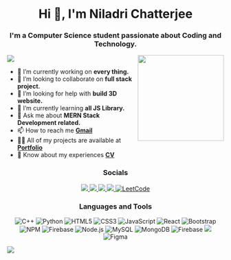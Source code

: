 <h1 align="center">Hi 👋, I'm Niladri Chatterjee</h1>
<h3 align="center">I'm a Computer Science student passionate about Coding and Technology.</h3>

<img src="https://user-images.githubusercontent.com/73097560/115834477-dbab4500-a447-11eb-908a-139a6edaec5c.gif">

<img align="right" src="http://github-profile-summary-cards.vercel.app/api/cards/stats?username=niladri-1&theme=2077" height="200em" />

- 🔭 I’m currently working on <b>every thing.</b>
- 👯 I’m looking to collaborate on <b>full stack project.</b>
- 🤝 I’m looking for help with <b>build 3D website.</b>
- 🌱 I’m currently learning <b>all JS Library.</b>
- 💬 Ask me about <b>MERN Stack Development related.</b>
- 📫 How to reach me <b><a href="mailto:connects.niladri@gmail.com">Gmail</a></b>
- 👨‍💻 All of my projects are available at <b><a href="https://niladri1.netlify.app/">Portfolio</a></b>
- 📄 Know about my experiences <b><a href="https://niladri1.netlify.app/src/pdf/Niladri_Chatterjee(CV).pdf">CV</a></b>

<h3 align="center">Socials</h3>
<div align="center">
    <a href="mailto:connects.niladri@gmail.com">
        <img src="https://img.shields.io/badge/-Gmail-E34F26?style=for-the-badge&logo=gmail&logoColor=white">
    </a>
    <a href="https://www.linkedin.com/in/niladri1" target="_blank">
        <img src="https://img.shields.io/badge/LinkedIn-0077B5?style=for-the-badge&logo=linkedin&logoColor=white" target="_blank">
    </a>
    <a href="https://github.com/niladri-1" target="_blank">
        <img src="https://img.shields.io/badge/GitHub-%23323330?style=for-the-badge&logo=github&logoColor=white" target="_blank">
    </a>
    <a href="https://twitter.com/coding_niladri" target="_blank">
        <img src="https://img.shields.io/badge/Twitter-1DA1F2?style=for-the-badge&logo=twitter&logoColor=white" target="_blank">
    </a>
    <a href="https://leetcode.com/your-leetcode-username/" target="_blank">
    <img src="https://img.shields.io/badge/LeetCode-FFA116?style=for-the-badge&logo=leetcode&logoColor=white" alt="LeetCode">
</a>


</div>

<h3 align="center">Languages and Tools</h3>

<p align="center">
<img src="https://img.shields.io/badge/c++-%2300599C.svg?style=for-the-badge&logo=c%2B%2B&logoColor=white" alt="C++">
<img src="https://img.shields.io/badge/python-3670A0?style=for-the-badge&logo=python&logoColor=ffdd54" alt="Python">
<img src="https://img.shields.io/badge/html5-%23E34F26.svg?style=for-the-badge&logo=html5&logoColor=white" alt="HTML5">
<img src="https://img.shields.io/badge/css3-%231572B6.svg?style=for-the-badge&logo=css3&logoColor=white" alt="CSS3">
<img src="https://img.shields.io/badge/javascript-%23323330.svg?style=for-the-badge&logo=javascript&logoColor=%23F7DF1E" alt="JavaScript">
<img alt="React" src ="https://img.shields.io/badge/react-%2307405e.svg?style=for-the-badge&logo=react&logoColor=white"/>
<img src="https://img.shields.io/badge/bootstrap-%238511FA.svg?style=for-the-badge&logo=bootstrap&logoColor=white" alt="Bootstrap">
<img src="https://img.shields.io/badge/NPM-%23CB3837.svg?style=for-the-badge&logo=npm&logoColor=white" alt="NPM">
<img alt="Firebase" src="https://img.shields.io/badge/Firebase-%2302569B.svg?style=for-the-badge&logo=Firebase&logoColor=yellow" />
<img src="https://img.shields.io/badge/node.js-6DA55F?style=for-the-badge&logo=node.js&logoColor=white" alt="Node.js">
<img src="https://img.shields.io/badge/mysql-%2300000f.svg?style=for-the-badge&logo=mysql&logoColor=white" alt="MySQL">
<img src="https://img.shields.io/badge/MongoDB-%234ea94b.svg?style=for-the-badge&logo=mongodb&logoColor=white" alt="MongoDB">
<img src="https://img.shields.io/badge/Firebase-039BE5?style=for-the-badge&logo=Firebase&logoColor=white" alt="Firebase">
<img src="https://img.shields.io/badge/VS_Code-0078D4?style=for-the-badge&logo=visual%20studio%20code&logoColor=white">
<img src="https://img.shields.io/badge/figma-%23F24E1E.svg?style=for-the-badge&logo=figma&logoColor=white" alt="Figma">
</p>

<img src="https://raw.githubusercontent.com/Trilokia/Trilokia/379277808c61ef204768a61bbc5d25bc7798ccf1/bottom_header.svg" />
